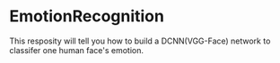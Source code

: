 # EmotionRecognition
This resposity will tell you how to build a DCNN(VGG-Face) network to classifer one human face's emotion.
